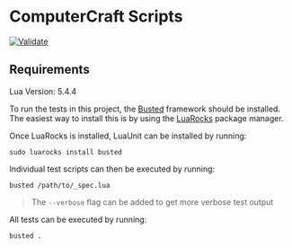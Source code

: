# ComputerCraft Scripts

[![Validate](https://github.com/ashley-evans/computercraft-scripts/actions/workflows/ci.yml/badge.svg)](https://github.com/ashley-evans/computercraft-scripts/actions/workflows/ci.yml)

## Requirements

Lua Version: 5.4.4

To run the tests in this project, the [Busted](https://lunarmodules.github.io/busted/#usage) framework should be installed. The easiest way to install this is by using the [LuaRocks](https://github.com/luarocks/luarocks/wiki/Download) package manager.

Once LuaRocks is installed, LuaUnit can be installed by running:
```shell
sudo luarocks install busted
```

Individual test scripts can then be executed by running:
```shell
busted /path/to/_spec.lua
```
> The `--verbose` flag can be added to get more verbose test output

All tests can be executed by running:
```shell
busted .
```
